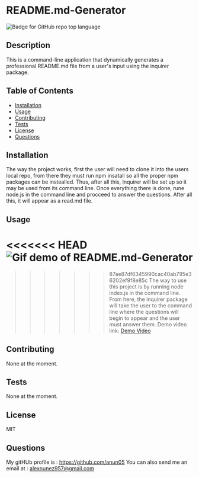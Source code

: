 # README.md-Generator
  ![Badge for GitHub repo top language](https://img.shields.io/static/v1?label=License&message=MIT&color=brightgreen) 
  

  ## Description
  This is a command-line application that dynamically generates a professional README.md file from a user's input using the inquirer package.


  ## Table of Contents
  * [Installation](#installation)
  * [Usage](#Usage)
  * [Contributing](#Contributing)
  * [Tests](#Tests)
  * [License](#License)
  * [Questions](#Questions)

  ## Installation
  The way the project works, first the user  will need to  clone it into the users local repo, from there they must run npm insatall so all the proper npm packages can be instealled. Thus, after all this, Inquirer will be set up so it may be used from its command line. Once everything there is done, rune node.js in the command line and procceed to answer the questions. After all this, it will appear as a read.md file.

  ## Usage
<<<<<<< HEAD
  ![Gif demo of README.md-Generator](./README.md-Generator-DemoGit.gif)
=======

>>>>>>> 87ae87df6345990cac40ab795e36202ef9f8e85c
  The way to use this project is by running node index.js in the command line. From here, the inquirer package will take the user to the command line where the questions will begin to appear and the user must answer them.
  Demo video link: [Demo Video](https://watch.screencastify.com/v/CJsT0PHdP0Q4E59FvcTx)


  ## Contributing
  None at the moment.

  ## Tests
  None at the moment.

  ## License
  MIT

  ## Questions
  My gitHUb profile is : https://github.com/anun05
  You can also send me an email at : alexnunez957@gmail.com

